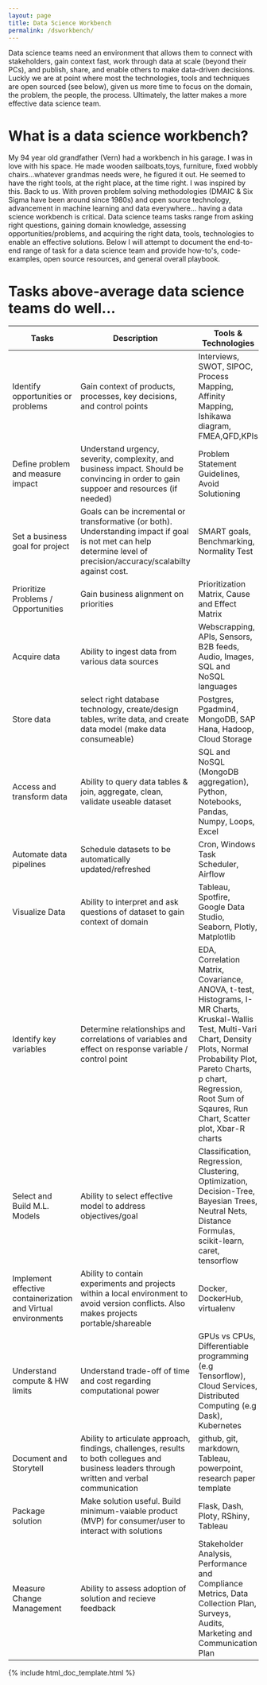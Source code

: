 ```yaml
---
layout: page
title: Data Science Workbench
permalink: /dsworkbench/
---
```


Data science teams need an environment that allows them to connect with stakeholders, gain context fast, work through data at scale (beyond their PCs), and publish, share, and enable others to make data-driven decisions. Luckly we are at point where most the technologies, tools and techniques are open sourced (see below), given us more time to focus on the domain, the problem, the people, the process. Ultimately, the latter makes a more effective data science team. 

# What is a data science workbench?
My 94 year old grandfather (Vern) had a workbench in his garage. I was in love with his space. He made wooden sailboats,toys, furniture, fixed wobbly chairs...whatever grandmas needs were, he figured it out. He seemed to have the right tools, at the right place, at the time right. I was inspired by this. Back to us. With proven problem solving methodologies (DMAIC & Six Sigma have been around since 1980s) and open source technology, advancement in machine learning and data everywhere... having a data science workbench is critical. Data science teams tasks range from asking right questions, gaining domain knowledge, assessing opportunities/problems, and acquiring the right data, tools, technologies to enable an effective solutions. Below I will attempt to document the end-to-end range of task for a data science team and provide how-to's, code-examples, open source resources, and general overall playbook.

# Tasks above-average data science teams do well...

| Tasks     | Description   | Tools & Technologies|Training|
|-----------|-------------|-------------------|-------|
| Identify opportunities or problems    |   Gain context of products, processes, key decisions, and control points| Interviews, SWOT, SIPOC, Process Mapping, Affinity Mapping, Ishikawa diagram, FMEA,QFD,KPIs        |  TBD     |
| Define problem and measure impact    | Understand urgency, severity, complexity, and business impact. Should be convincing in order to gain suppoer and resources (if needed)           |   Problem Statement Guidelines, Avoid Solutioning      |  TBD     |
| Set a business goal for project   |  Goals can be incremental or transformative (or both). Understanding impact if goal is not met can help determine level of precision/accuracy/scalabilty against cost. |   SMART goals, Benchmarking, Normality Test     |  TBD     |
| Prioritize Problems / Opportunities   |  Gain business alignment on priorities |   Prioritization Matrix, Cause and Effect Matrix     |  TBD     |
|Acquire data   |   Ability to ingest data from various data sources| Webscrapping, APIs, Sensors, B2B feeds, Audio, Images, SQL and NoSQL languages |  TBD     |
| Store data  | select right database technology, create/design tables, write data, and create data model (make data consumeable) | Postgres, Pgadmin4, MongoDB, SAP Hana, Hadoop, Cloud Storage|  TBD     |
| Access and transform data   | Ability to query data tables & join, aggregate, clean, validate useable dataset| SQL and NoSQL (MongoDB aggregation), Python, Notebooks, Pandas, Numpy, Loops, Excel    |  TBD    |
| Automate data pipelines    | Schedule datasets to be automatically updated/refreshed | Cron, Windows Task Scheduler, Airflow     |  TBD     |
| Visualize Data   | Ability to interpret and ask questions of dataset to gain context of domain    |   Tableau, Spotfire, Google Data Studio, Seaborn, Plotly, Matplotlib   |  TBD     |
| Identify key variables   | Determine relationships and correlations of variables and effect on response variable / control point          | EDA, Correlation Matrix, Covariance, ANOVA, t-test, Histograms, I-MR Charts, Kruskal-Wallis Test, Multi-Vari Chart, Density Plots, Normal Probability Plot, Pareto Charts, p chart, Regression, Root Sum of Sqaures, Run Chart, Scatter plot, Xbar-R charts        |  TBD     |
| Select and Build M.L. Models   | Ability to select effective model to address objectives/goal           | Classification, Regression, Clustering, Optimization, Decision-Tree, Bayesian Trees, Neutral Nets, Distance Formulas, scikit-learn, caret, tensorflow      |  TBD     |
| Implement effective containerization and Virtual environments   | Ability to contain experiments and projects within a local environment to avoid version conflicts. Also makes projects portable/shareable       |   Docker, DockerHub, virtualenv |  TBD     |
| Understand compute & HW limits   | Understand trade-off of time and cost regarding computational power  | GPUs vs CPUs, Differentiable programming (e.g Tensorflow), Cloud Services, Distributed Computing (e.g Dask), Kubernetes     |  TBD    |
| Document and Storytell  | Ability to articulate approach, findings, challenges, results to both collegues and business leaders through written and verbal communication  | github, git, markdown, Tableau, powerpoint, research paper template | TBD     |
| Package solution | Make solution useful. Build minimum-vaiable product (MVP) for consumer/user to interact with solutions          |  Flask, Dash, Ploty, RShiny, Tableau | TBD    |
| Measure Change Management   | Ability to assess adoption of solution and recieve feedback | Stakeholder Analysis, Performance and Compliance Metrics, Data Collection Plan, Surveys, Audits, Marketing and Communication Plan  |  TBD     | 

{% include html_doc_template.html %}
